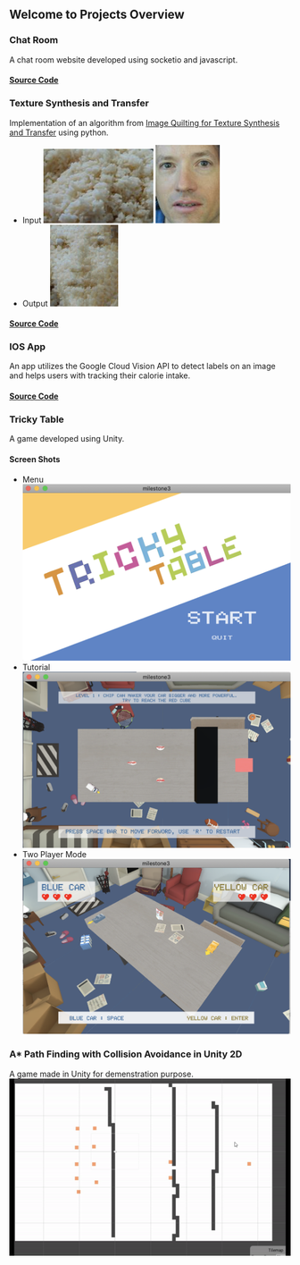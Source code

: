 ## Welcome to Projects Overview

### Chat Room
A chat room website developed using socketio and javascript. 
#### [Source Code](https://github.com/chuanky/chatRoom.git)

### Texture Synthesis and Transfer
Implementation of an algorithm from [Image Quilting for Texture Synthesis and Transfer](https://people.eecs.berkeley.edu/~efros/research/quilting/quilting.pdf) using python.
- Input
![Image](/imgs/rice.png)
![Image](/imgs/man_face.png)
- Output
![Image](/imgs/output_man_rice.png)
#### [Source Code](https://github.com/chuanky/TextureSynthesis.git)

### IOS App
An app utilizes the Google Cloud Vision API to detect labels on an image and helps users with tracking their calorie intake.
#### [Source Code](https://github.com/chuanky/calorieTracker.git)

### Tricky Table
A game developed using Unity.
#### Screen Shots
- Menu
![Image](/imgs/Menu.png)
- Tutorial
![Image](/imgs/Tutorial.png)
- Two Player Mode
![Image](/imgs/TwoPlayer.png)

### A* Path Finding with Collision Avoidance in Unity 2D
A game made in Unity for demenstration purpose.
![Image](/imgs/collisionAvoidance.gif)
